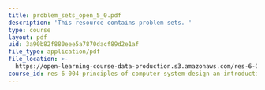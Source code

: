 ```yaml
---
title: problem_sets_open_5_0.pdf
description: 'This resource contains problem sets. '
type: course
layout: pdf
uid: 3a90b82f880eee5a7870dacf89d2e1af
file_type: application/pdf
file_location: >-
  https://open-learning-course-data-production.s3.amazonaws.com/res-6-004-principles-of-computer-system-design-an-introduction-spring-2009/3a90b82f880eee5a7870dacf89d2e1af_problem_sets_open_5_0.pdf
course_id: res-6-004-principles-of-computer-system-design-an-introduction-spring-2009
---
```

